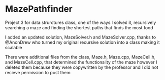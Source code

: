 # MazePathfinder
Project 3 for data strurctures class, one of the ways I solved it, recursively searching a maze and finding the shortest paths that finds the most food

I added an updated solution, MazeSolver.h and MazeSolver.cpp, thanks to @AnonDrew who turned my original recursive solution into a class making it
scalable

There were additional files from the class, Maze.h, Maze.cpp, MazeCell.h, and MazeCell.cpp, that determined the functionality of the maze however I deleted 
them because they were copywritten by the professor and I did not recieve permission to post them
